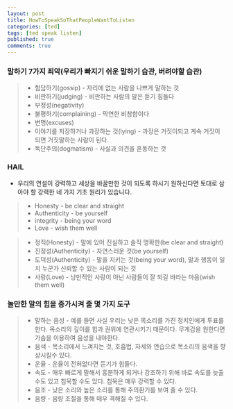 ```yaml
---
layout: post
title: HowToSpeakSoThatPeopleWantToListen
categories: [ted]
tags: [ted speak listen]
published: true
comments: true
---
```


### 말하기 7가지 죄악(우리가 빠지기 쉬운 말하기 습관, 버려야할 습관)
> - 험담하기(gossip) - 자리에 없는 사람을 나쁘게 말하는 것 
> - 비판하기(judging) - 비판하는 사람의 말은 듣기 힘들다
> - 부정성(negativity)
> - 불평하기(complaining) - 막연한 비참함이다 
> - 변명(excuses) 
> - 이야기를 치장하거나 과장하는 것(lying) - 과장은 거짓이되고 계속 거짓이 되면 거짓말하는 사람이 된다. 
> - 독단주의(dogmatism) - 사실과 의견을 혼동하는 것 


### HAIL
- 우리의 연설이 강력하고 세상을 바꿀만한 것이 되도록 하시기 원하신다면 토대로 삼아야 할 강력한 네 가지 기초 원리가 있습니다.
> - Honesty - be clear and straight
> - Authenticity - be yourself 
> - integrity - being your word  
> - Love - wish them well 

> - 정직(Honesty) - 말에 있어 진실하고 솔직 명확한(be clear and straight) 
> - 진정성(Authenticity) - 자연스러운 것(be yourself)
> - 도덕성(Authenticity) - 말을 지키는 것(being your word), 말과 행동이 일치 누군가 신뢰할 수 있는 사람이 되는 것
> - 사랑(Love) - 낭만적인 사랑이 아닌 사람들이 잘 되길 바라는 마음(wish them well)

### 놀만한 말의 힘을 증가시켜 줄 몇 가지 도구
> - 말하는 음성 - 예를 들면 사실 우리는 낮은 목소리를 가진 정치인에게 투표를 한다. 목소리의 깊이를 힘과 권위에 연관시키기 때문이다. 무게감을 원한다면 가슴을 이용하여 음성을 내야한다.
> - 음색 - 목소리에서 느껴지는 것, 호흡법, 자세와 연습으로 목소리의 음색을 향상시킬수 있다.
> - 운율 - 운율이 전혀없다면 듣기가 힘들다. 
> - 속도 - 매우 빠르게 말해서 흥분하게 되거나 강조하기 위해 바로 속도를 늦출 수도 있고 침묵할 수도 있다. 침묵은 매우 강력할 수 있다.
> - 음조 - 낮은 소리와 높은 소리를 통해 주의환기를 보여 줄 수 있다.
> - 음량 - 음량 조절을 통해 매우 격해질 수 있다.
